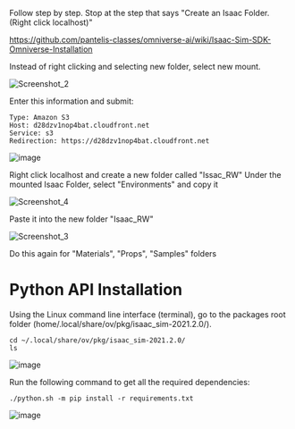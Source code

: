 Follow step by step. Stop at the step that says "Create an Isaac Folder. (Right click localhost)"

https://github.com/pantelis-classes/omniverse-ai/wiki/Isaac-Sim-SDK-Omniverse-Installation

Instead of right clicking and selecting new folder, select new mount. 

![Screenshot_2](https://user-images.githubusercontent.com/76708068/166156305-a8e0c807-9e4a-48ef-b08d-de78d161a7e0.png)

Enter this information and submit:

```Name: Isaac
Type: Amazon S3
Host: d28dzv1nop4bat.cloudfront.net
Service: s3
Redirection: https://d28dzv1nop4bat.cloudfront.net 
```

![image](https://user-images.githubusercontent.com/76708068/166156615-fae18adc-d405-4a45-b0f4-ea5904eada77.png)


Right click localhost and create a new folder called "Issac_RW"
Under the mounted Isaac Folder, select "Environments" and copy it

![Screenshot_4](https://user-images.githubusercontent.com/76708068/166156866-07e68dd0-ae0e-4039-9031-853e6d026c2d.png)

Paste it into the new folder "Isaac_RW"

![Screenshot_3](https://user-images.githubusercontent.com/76708068/166156910-8c788419-8dc8-4dc5-b64e-2bf269429568.png)

Do this again for "Materials", "Props", "Samples" folders


# Python API Installation
Using the Linux command line interface (terminal), go to the packages root folder (home/.local/share/ov/pkg/isaac_sim-2021.2.0/).

```
cd ~/.local/share/ov/pkg/isaac_sim-2021.2.0/
ls
```

![image](https://user-images.githubusercontent.com/76708068/166156449-fedb9583-dc30-4d57-b3ab-6ef3bbf770c2.png)

Run the following command to get all the required dependencies:

```
./python.sh -m pip install -r requirements.txt
```
![image](https://user-images.githubusercontent.com/76708068/166156457-608c2d02-d701-45b8-9f9c-0614a5b6f7a8.png)
